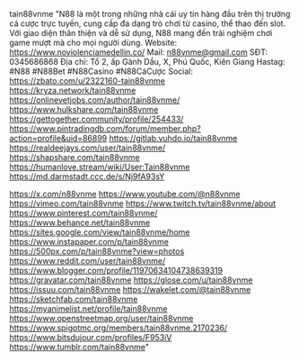 tain88vnme
"N88 là một trong những nhà cái uy tín hàng đầu trên thị trường cá cược trực tuyến, cung cấp đa dạng trò chơi từ casino, thể thao đến slot. Với giao diện thân thiện và dễ sử dụng, N88 mang đến trải nghiệm chơi game mượt mà cho mọi người dùng.
Website: https://www.noviolenciamedellin.co/ 
Mail: n88vnme@gmail.com
SĐT: 0345686868
Địa chỉ: Tổ 2, ấp Gành Dầu, X, Phú Quốc, Kiên Giang
Hastag: #N88 #N88Bet #N88Casino #N88CáCược
Social:
https://zbato.com/u/2322160-tain88vnme
https://kryza.network/tain88vnme
https://onlinevetjobs.com/author/tain88vnme/
https://www.hulkshare.com/tain88vnme
https://gettogether.community/profile/254433/
https://www.pintradingdb.com/forum/member.php?action=profile&uid=86899
https://gitlab.vuhdo.io/tain88vnme
https://realdeejays.com/user/tain88vnme/
https://shapshare.com/tain88vnme
https://humanlove.stream/wiki/User:Tain88vnme
https://md.darmstadt.ccc.de/s/Nj9fA93sY

https://x.com/n88vnme
https://www.youtube.com/@n88vnme
https://vimeo.com/tain88vnme
https://www.twitch.tv/tain88vnme/about
https://www.pinterest.com/tain88vnme/
https://www.behance.net/tain88vnme
https://sites.google.com/view/tain88vnme/home
https://www.instapaper.com/p/tain88vnme
https://500px.com/p/tain88vnme?view=photos
https://www.reddit.com/user/tain88vnme/
https://www.blogger.com/profile/11970634104738639319
https://gravatar.com/tain88vnme
https://glose.com/u/tain88vnme
https://issuu.com/tain88vnme
https://wakelet.com/@tain88vnme
https://sketchfab.com/tain88vnme
https://myanimelist.net/profile/tain88vnme
https://www.openstreetmap.org/user/tain88vnme
https://www.spigotmc.org/members/tain88vnme.2170236/
https://www.bitsdujour.com/profiles/F953iV
https://www.tumblr.com/tain88vnme"